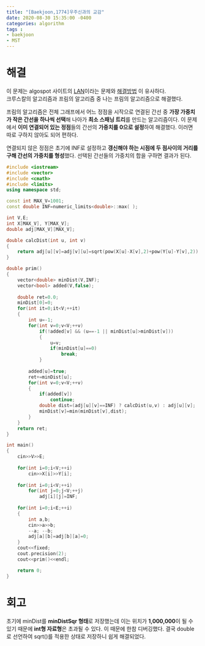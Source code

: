 ```yaml
---
title: "[Baekjoon,1774]우주신과의 교감"
date: 2020-08-30 15:35:00 -0400
categories: algorithm 
tags :
- baekjoon 
- MST
---
```

# 해결 
이 문제는 algospot 사이트의 [LAN](https://algospot.com/judge/problem/read/LAN)이라는 문제와 [해결방법](https://github.com/jja08111/algorithm/tree/master/algospot/LAN) 이 유사하다.   
크루스칼의 알고리즘과 프림의 알고리즘 중 나는 프림의 알고리즘으로 해결했다.  

프림의 알고리즘은 전체 그래프에서 어느 정점을 시작으로 연결된 간선 중 **가장 가중치가 작은 간선을 하나씩 선택**해 나아가 **최소 스패닝 트리**를 만드는 알고리즘이다. 
이 문제에서 **이미 연결되어 있는 정점**들의 간선의 **가중치를 0으로 설정**하여 해결했다. 이러면 따로 구하지 않아도 되어 편하다.  

연결되지 않은 정점은 초기에 INF로 설정하고 **갱신해야 하는 시점에 두 점사이의 거리를 구해 간선의 가중치를 형성**했다. 
선택된 간선들의 가중치의 합을 구하면 결과가 된다.   

```c++
#include <iostream>
#include <vector>
#include <cmath>
#include <limits>
using namespace std;

const int MAX_V=1001;
const double INF=numeric_limits<double>::max( );

int V,E;
int X[MAX_V], Y[MAX_V];
double adj[MAX_V][MAX_V];

double calcDist(int u, int v)
{
    return adj[u][v]=adj[v][u]=sqrt(pow(X[u]-X[v],2)+pow(Y[u]-Y[v],2));
}

double prim()
{
    vector<double> minDist(V,INF);
    vector<bool> added(V,false);
    
    double ret=0.0;
    minDist[0]=0;
    for(int it=0;it<V;++it)
    {
        int u=-1;
        for(int v=0;v<V;++v)
            if(!added[v] && (u==-1 || minDist[u]>minDist[v]))
            {
                u=v;
                if(minDist[u]==0)
                    break;
            }
        
        added[u]=true;
        ret+=minDist[u];
        for(int v=0;v<V;++v)
        {
            if(added[v])
                continue;
            double dist=(adj[u][v]==INF) ? calcDist(u,v) : adj[u][v];
            minDist[v]=min(minDist[v],dist);
        }
    }
    return ret;
}

int main()
{
    cin>>V>>E;
    
    for(int i=0;i<V;++i)
        cin>>X[i]>>Y[i];
    
    for(int i=0;i<V;++i)
        for(int j=0;j<V;++j)
            adj[i][j]=INF;
    
    for(int i=0;i<E;++i)
    {
        int a,b;
        cin>>a>>b;
        --a; --b;
        adj[a][b]=adj[b][a]=0;
    }
    cout<<fixed;
    cout.precision(2);
    cout<<prim()<<endl;

    return 0;
}
```
# 회고  
초기에 minDist를 **minDistSqr 형태**로 저장했는데 이는 위치가 **1,000,000**이 될 수 있기 때문에 **int형 자료형**은 초과될 수 있다. 
이 때문에 한참 디버깅했다. 결국 double로 선언하여 sqrt()를 적용한 상태로 저장하니 쉽게 해결되었다.  
